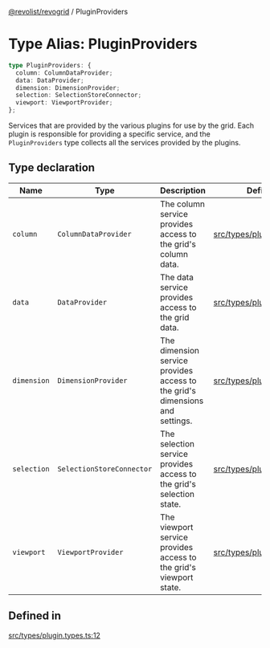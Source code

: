 [@revolist/revogrid](README.md) / PluginProviders

# Type Alias: PluginProviders

```ts
type PluginProviders: {
  column: ColumnDataProvider;
  data: DataProvider;
  dimension: DimensionProvider;
  selection: SelectionStoreConnector;
  viewport: ViewportProvider;
};
```

Services that are provided by the various plugins for use by the grid. Each plugin
is responsible for providing a specific service, and the `PluginProviders` type collects all the services provided
by the plugins.

## Type declaration

| Name | Type | Description | Defined in |
| ------ | ------ | ------ | ------ |
| `column` | `ColumnDataProvider` | The column service provides access to the grid's column data. | [src/types/plugin.types.ts:28](https://github.com/revolist/revogrid/blob/169fb7626f86c9813d59597eddde6f6dd50e49a6/src/types/plugin.types.ts#L28) |
| `data` | `DataProvider` | The data service provides access to the grid data. | [src/types/plugin.types.ts:16](https://github.com/revolist/revogrid/blob/169fb7626f86c9813d59597eddde6f6dd50e49a6/src/types/plugin.types.ts#L16) |
| `dimension` | `DimensionProvider` | The dimension service provides access to the grid's dimensions and settings. | [src/types/plugin.types.ts:20](https://github.com/revolist/revogrid/blob/169fb7626f86c9813d59597eddde6f6dd50e49a6/src/types/plugin.types.ts#L20) |
| `selection` | `SelectionStoreConnector` | The selection service provides access to the grid's selection state. | [src/types/plugin.types.ts:24](https://github.com/revolist/revogrid/blob/169fb7626f86c9813d59597eddde6f6dd50e49a6/src/types/plugin.types.ts#L24) |
| `viewport` | `ViewportProvider` | The viewport service provides access to the grid's viewport state. | [src/types/plugin.types.ts:32](https://github.com/revolist/revogrid/blob/169fb7626f86c9813d59597eddde6f6dd50e49a6/src/types/plugin.types.ts#L32) |

## Defined in

[src/types/plugin.types.ts:12](https://github.com/revolist/revogrid/blob/169fb7626f86c9813d59597eddde6f6dd50e49a6/src/types/plugin.types.ts#L12)
